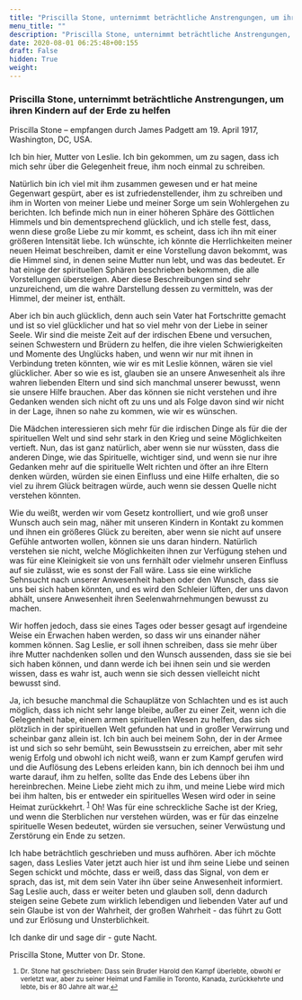 ```yaml
---
title: "Priscilla Stone, unternimmt beträchtliche Anstrengungen, um ihren Kindern auf der Erde zu helfen"
menu_title: ""
description: "Priscilla Stone, unternimmt beträchtliche Anstrengungen, um ihren Kindern auf der Erde zu helfen"
date: 2020-08-01 06:25:48+00:155
draft: False
hidden: True
weight:
---
```

### Priscilla Stone, unternimmt beträchtliche Anstrengungen, um ihren Kindern auf der Erde zu helfen

Priscilla Stone – empfangen durch James Padgett am 19. April 1917, Washington, DC, USA.

Ich bin hier, Mutter von Leslie. Ich bin gekommen, um zu sagen, dass ich mich sehr über die Gelegenheit freue, ihm noch einmal zu schreiben.

Natürlich bin ich viel mit ihm zusammen gewesen und er hat meine Gegenwart gespürt, aber es ist zufriedenstellender, ihm zu schreiben und ihm in Worten von meiner Liebe und meiner Sorge um sein Wohlergehen zu berichten. Ich befinde mich nun in einer höheren Sphäre des Göttlichen Himmels und bin dementsprechend glücklich, und ich stelle fest, dass, wenn diese große Liebe zu mir kommt, es scheint, dass ich ihn mit einer größeren Intensität liebe. Ich wünschte, ich könnte die Herrlichkeiten meiner neuen Heimat beschreiben, damit er eine Vorstellung davon bekommt, was die Himmel sind, in denen seine Mutter nun lebt, und was das bedeutet. Er hat einige der spirituellen Sphären beschrieben bekommen, die alle Vorstellungen übersteigen. Aber diese Beschreibungen sind sehr unzureichend, um die wahre Darstellung dessen zu vermitteln, was der Himmel, der meiner ist, enthält.

Aber ich bin auch glücklich, denn auch sein Vater hat Fortschritte gemacht und ist so viel glücklicher und hat so viel mehr von der Liebe in seiner Seele. Wir sind die meiste Zeit auf der irdischen Ebene und versuchen, seinen Schwestern und Brüdern zu helfen, die ihre vielen Schwierigkeiten und Momente des Unglücks haben, und wenn wir nur mit ihnen in Verbindung treten könnten, wie wir es mit Leslie können, wären sie viel glücklicher. Aber so wie es ist, glauben sie an unsere Anwesenheit als ihre wahren liebenden Eltern und sind sich manchmal unserer bewusst, wenn sie unsere Hilfe brauchen. Aber das können sie nicht verstehen und ihre Gedanken wenden sich nicht oft zu uns und als Folge davon sind wir nicht in der Lage, ihnen so nahe zu kommen, wie wir es wünschen.

Die Mädchen interessieren sich mehr für die irdischen Dinge als für die der spirituellen Welt und sind sehr stark in den Krieg und seine Möglichkeiten vertieft. Nun, das ist ganz natürlich, aber wenn sie nur wüssten, dass die anderen Dinge, wie das Spirituelle, wichtiger sind, und wenn sie nur ihre Gedanken mehr auf die spirituelle Welt richten und öfter an ihre Eltern denken würden, würden sie einen Einfluss und eine Hilfe erhalten, die so viel zu ihrem Glück beitragen würde, auch wenn sie dessen Quelle nicht verstehen könnten.

Wie du weißt, werden wir vom Gesetz kontrolliert, und wie groß unser Wunsch auch sein mag, näher mit unseren Kindern in Kontakt zu kommen und ihnen ein größeres Glück zu bereiten, aber wenn sie nicht auf unsere Gefühle antworten wollen, können sie uns daran hindern. Natürlich verstehen sie nicht, welche Möglichkeiten ihnen zur Verfügung stehen und was für eine Kleinigkeit sie von uns fernhält oder vielmehr unseren Einfluss auf sie zulässt, wie es sonst der Fall wäre. Lass sie eine wirkliche Sehnsucht nach unserer Anwesenheit haben oder den Wunsch, dass sie uns bei sich haben könnten, und es wird den Schleier lüften, der uns davon abhält, unsere Anwesenheit ihren Seelenwahrnehmungen bewusst zu machen.

Wir hoffen jedoch, dass sie eines Tages oder besser gesagt auf irgendeine Weise ein Erwachen haben werden, so dass wir uns einander näher kommen können. Sag Leslie, er soll ihnen schreiben, dass sie mehr über ihre Mutter nachdenken sollen und den Wunsch aussenden, dass sie sie bei sich haben können, und dann werde ich bei ihnen sein und sie werden wissen, dass es wahr ist, auch wenn sie sich dessen vielleicht nicht bewusst sind.

Ja, ich besuche manchmal die Schauplätze von Schlachten und es ist auch möglich, dass ich nicht sehr lange bleibe, außer zu einer Zeit, wenn ich die Gelegenheit habe, einem armen spirituellen Wesen zu helfen, das sich plötzlich in der spirituellen Welt gefunden hat und in großer Verwirrung und scheinbar ganz allein ist. Ich bin auch bei meinem Sohn, der in der Armee ist und sich so sehr bemüht, sein Bewusstsein zu erreichen, aber mit sehr wenig Erfolg und obwohl ich nicht weiß, wann er zum Kampf gerufen wird und die Auflösung des Lebens erleiden kann, bin ich dennoch bei ihm und warte darauf, ihm zu helfen, sollte das Ende des Lebens über ihn hereinbrechen. Meine Liebe zieht mich zu ihm, und meine Liebe wird mich bei ihm halten, bis er entweder ein spirituelles Wesen wird oder in seine Heimat zurückkehrt. <sup id="a1">[1](#f1)</sup> Oh! Was für eine schreckliche Sache ist der Krieg, und wenn die Sterblichen nur verstehen würden, was er für das einzelne spirituelle Wesen bedeutet, würden sie versuchen, seiner Verwüstung und Zerstörung ein Ende zu setzen.

Ich habe beträchtlich geschrieben und muss aufhören. Aber ich möchte sagen, dass Leslies Vater jetzt auch hier ist und ihm seine Liebe und seinen Segen schickt und möchte, dass er weiß, dass das Signal, von dem er sprach, das ist, mit dem sein Vater ihn über seine Anwesenheit informiert. Sag Leslie auch, dass er weiter beten und glauben soll, denn dadurch steigen seine Gebete zum wirklich lebendigen und liebenden Vater auf und sein Glaube ist von der Wahrheit, der großen Wahrheit - das führt zu Gott und zur Erlösung und Unsterblichkeit.

Ich danke dir und sage dir - gute Nacht.

Priscilla Stone, Mutter von Dr. Stone.  
<small>

1. <large id="f1"> Dr. Stone hat geschrieben: Dass sein Bruder Harold den Kampf überlebte, obwohl er verletzt war, aber zu seiner Heimat und Familie in Toronto, Kanada, zurückkehrte und lebte, bis er 80 Jahre alt war.[↩](#a1)
